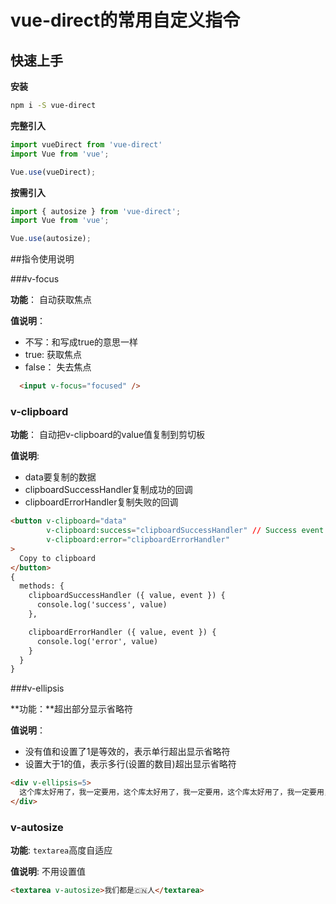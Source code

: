 # vue-direct的常用自定义指令

## 快速上手

**安装**

```sh
npm i -S vue-direct
```

**完整引入**

```js
import vueDirect from 'vue-direct'
import Vue from 'vue';

Vue.use(vueDirect);
```

**按需引入**

```js
import { autosize } from 'vue-direct';
import Vue from 'vue';

Vue.use(autosize);
```



##指令使用说明

###v-focus

**功能**： 自动获取焦点

**值说明**：

* 不写：和写成true的意思一样
* true: 获取焦点
* false： 失去焦点

```html
  <input v-focus="focused" />
```



### v-clipboard

**功能**： 自动把v-clipboard的value值复制到剪切板

**值说明**:

* data要复制的数据
* clipboardSuccessHandler复制成功的回调
* clipboardErrorHandler复制失败的回调

```html
<button v-clipboard="data"
        v-clipboard:success="clipboardSuccessHandler" // Success event handler
        v-clipboard:error="clipboardErrorHandler"
>
  Copy to clipboard
</button>
{
  methods: {
    clipboardSuccessHandler ({ value, event }) {
      console.log('success', value)
    },

    clipboardErrorHandler ({ value, event }) {
      console.log('error', value)
    }
  }
}
```



###v-ellipsis

**功能：**超出部分显示省略符

**值说明**：

* 没有值和设置了1是等效的，表示单行超出显示省略符
* 设置大于1的值，表示多行(设置的数目)超出显示省略符

```html
<div v-ellipsis=5>
  这个库太好用了，我一定要用，这个库太好用了，我一定要用，这个库太好用了，我一定要用，这个库太好用了，我一定要用，这个库太好用了，我一定要用，这个库太好用了，我一定要用，这个库太好用了，我一定要用，这个库太好用了，我一定要用，这个库太好用了，我一定要用，这个库太好用了，我一定要用，这个库太好用了，我一定要用，这个库太好用了，我一定要用，这个库太好用了，我一定要用，这个库太好用了，我一定要用，
</div>
```



### v-autosize

**功能**: `textarea`高度自适应

**值说明**:  不用设置值

```html
<textarea v-autosize>我们都是🇨🇳人</textarea>
```

